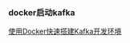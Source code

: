 ### docker启动kafka
[使用Docker快速搭建Kafka开发环境](https://tomoyadeng.github.io/blog/2018/06/02/kafka-cluster-in-docker/index.html)
